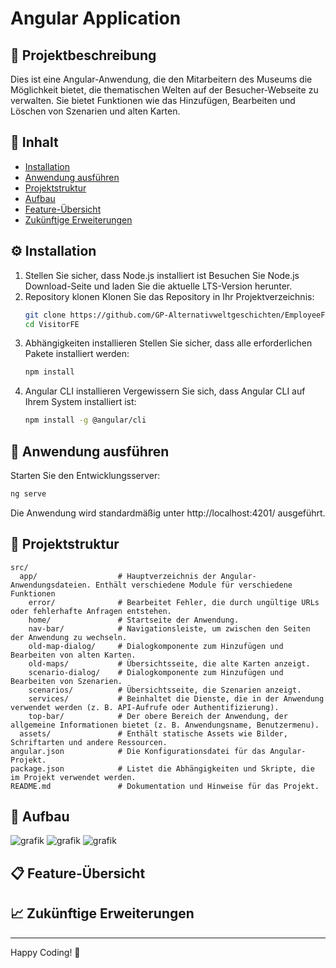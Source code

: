 # Angular Application

## 📌 Projektbeschreibung
Dies ist eine Angular-Anwendung, die den Mitarbeitern des Museums die Möglichkeit bietet, die thematischen Welten auf der Besucher-Webseite zu verwalten. Sie bietet Funktionen wie das Hinzufügen, Bearbeiten und Löschen von Szenarien und alten Karten.

## 📖 Inhalt
- [Installation](#%EF%B8%8F-installation)
- [Anwendung ausführen](#-anwendung-ausführen)
- [Projektstruktur](#-projektstruktur)
- [Aufbau](#-aufbau)
- [Feature-Übersicht](#-feature-übersicht)
- [Zukünftige Erweiterungen](#-zukünftige-erweiterungen)

## ⚙️ Installation
1. Stellen Sie sicher, dass Node.js installiert ist
   Besuchen Sie Node.js Download-Seite und laden Sie die aktuelle LTS-Version herunter.
2. Repository klonen
   Klonen Sie das Repository in Ihr Projektverzeichnis:
   ```sh
   git clone https://github.com/GP-Alternativweltgeschichten/EmployeeFE.git
   cd VisitorFE
   ```
3. Abhängigkeiten installieren
   Stellen Sie sicher, dass alle erforderlichen Pakete installiert werden:
   ```sh
   npm install
   ```
4. Angular CLI installieren
   Vergewissern Sie sich, dass Angular CLI auf Ihrem System installiert ist:
   ```sh
   npm install -g @angular/cli
   ```

## 🚀 Anwendung ausführen
Starten Sie den Entwicklungsserver:
```sh
ng serve
```
Die Anwendung wird standardmäßig unter http://localhost:4201/ ausgeführt.

## 📂 Projektstruktur
```
src/
  app/                  # Hauptverzeichnis der Angular-Anwendungsdateien. Enthält verschiedene Module für verschiedene Funktionen
    error/              # Bearbeitet Fehler, die durch ungültige URLs oder fehlerhafte Anfragen entstehen.
    home/               # Startseite der Anwendung.
    nav-bar/            # Navigationsleiste, um zwischen den Seiten der Anwendung zu wechseln.
    old-map-dialog/     # Dialogkomponente zum Hinzufügen und Bearbeiten von alten Karten.
    old-maps/           # Übersichtsseite, die alte Karten anzeigt.
    scenario-dialog/    # Dialogkomponente zum Hinzufügen und Bearbeiten von Szenarien.
    scenarios/          # Übersichtsseite, die Szenarien anzeigt.
    services/           # Beinhaltet die Dienste, die in der Anwendung verwendet werden (z. B. API-Aufrufe oder Authentifizierung).
    top-bar/            # Der obere Bereich der Anwendung, der allgemeine Informationen bietet (z. B. Anwendungsname, Benutzermenu).
  assets/               # Enthält statische Assets wie Bilder, Schriftarten und andere Ressourcen.
angular.json            # Die Konfigurationsdatei für das Angular-Projekt.
package.json            # Listet die Abhängigkeiten und Skripte, die im Projekt verwendet werden.
README.md               # Dokumentation und Hinweise für das Projekt.
```

## 🧩 Aufbau
![grafik](https://github.com/user-attachments/assets/74bcccbe-f1f0-4cec-ab78-d15575ec25a0)
![grafik](https://github.com/user-attachments/assets/992214bf-3915-4cd6-892b-c6e0d8d62ae3)
![grafik](https://github.com/user-attachments/assets/945d7cc5-4f1e-434c-9549-a355cfd602c9)

## 📋 Feature-Übersicht

## 📈 Zukünftige Erweiterungen

---

Happy Coding! 🚀

